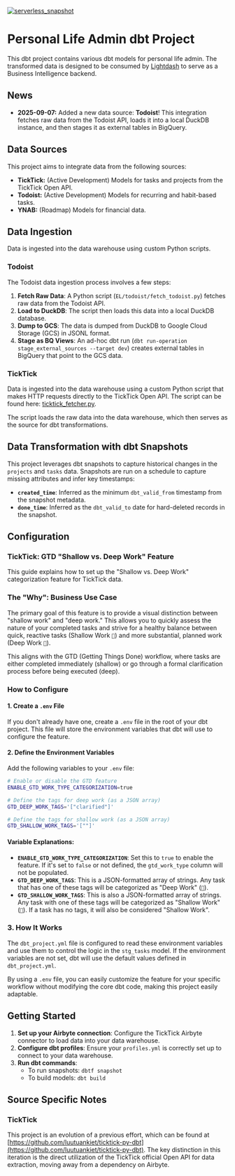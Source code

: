 [![serverless_snapshot](https://github.com/luutuankiet/ticktick_dbt/actions/workflows/serverless_snapshot.yml/badge.svg)](https://github.com/luutuankiet/ticktick_dbt/actions/workflows/serverless_snapshot.yml)
# Personal Life Admin dbt Project

This dbt project contains various dbt models for personal life admin. The transformed data is designed to be consumed by [Lightdash](https://www.lightdash.com/) to serve as a Business Intelligence backend.

## News

*   **2025-09-07:** Added a new data source: **Todoist**! This integration fetches raw data from the Todoist API, loads it into a local DuckDB instance, and then stages it as external tables in BigQuery.

## Data Sources

This project aims to integrate data from the following sources:

*   **TickTick:** (Active Development) Models for tasks and projects from the TickTick Open API.
*   **Todoist:** (Active Development) Models for recurring and habit-based tasks.
*   **YNAB:** (Roadmap) Models for financial data.

## Data Ingestion

Data is ingested into the data warehouse using custom Python scripts.

### Todoist

The Todoist data ingestion process involves a few steps:

1.  **Fetch Raw Data**: A Python script (`EL/todoist/fetch_todoist.py`) fetches raw data from the Todoist API.
2.  **Load to DuckDB**: The script then loads this data into a local DuckDB database.
3.  **Dump to GCS**: The data is dumped from DuckDB to Google Cloud Storage (GCS) in JSONL format.
4.  **Stage as BQ Views**: An ad-hoc dbt run (`dbt run-operation stage_external_sources --target dev`) creates external tables in BigQuery that point to the GCS data.

### TickTick

Data is ingested into the data warehouse using a custom Python script that makes HTTP requests directly to the TickTick Open API. The script can be found here: [ticktick_fetcher.py](https://github.com/luutuankiet/life_admin_dbt/blob/incremental_run_gha/ticktick_fetcher.py).

The script loads the raw data into the data warehouse, which then serves as the source for dbt transformations.

## Data Transformation with dbt Snapshots

This project leverages dbt snapshots to capture historical changes in the `projects` and `tasks` data. Snapshots are run on a schedule to capture missing attributes and infer key timestamps:

*   **`created_time`**: Inferred as the minimum `dbt_valid_from` timestamp from the snapshot metadata.
*   **`done_time`**: Inferred as the `dbt_valid_to` date for hard-deleted records in the snapshot.

## Configuration

### TickTick: GTD "Shallow vs. Deep Work" Feature

This guide explains how to set up the "Shallow vs. Deep Work" categorization feature for TickTick data.

### The "Why": Business Use Case

The primary goal of this feature is to provide a visual distinction between "shallow work" and "deep work." This allows you to quickly assess the nature of your completed tasks and strive for a healthy balance between quick, reactive tasks (Shallow Work `🧃`) and more substantial, planned work (Deep Work `🥩`).

This aligns with the GTD (Getting Things Done) workflow, where tasks are either completed immediately (shallow) or go through a formal clarification process before being executed (deep).

### How to Configure

#### 1. Create a `.env` File

If you don't already have one, create a `.env` file in the root of your dbt project. This file will store the environment variables that dbt will use to configure the feature.

#### 2. Define the Environment Variables

Add the following variables to your `.env` file:

```bash
# Enable or disable the GTD feature
ENABLE_GTD_WORK_TYPE_CATEGORIZATION=true

# Define the tags for deep work (as a JSON array)
GTD_DEEP_WORK_TAGS='["clarified"]'

# Define the tags for shallow work (as a JSON array)
GTD_SHALLOW_WORK_TAGS='[""]'
```

#### Variable Explanations:

*   **`ENABLE_GTD_WORK_TYPE_CATEGORIZATION`**: Set this to `true` to enable the feature. If it's set to `false` or not defined, the `gtd_work_type` column will not be populated.
*   **`GTD_DEEP_WORK_TAGS`**: This is a JSON-formatted array of strings. Any task that has one of these tags will be categorized as "Deep Work" (`🥩`).
*   **`GTD_SHALLOW_WORK_TAGS`**: This is also a JSON-formatted array of strings. Any task with one of these tags will be categorized as "Shallow Work" (`🧃`). If a task has no tags, it will also be considered "Shallow Work".

### 3. How It Works

The `dbt_project.yml` file is configured to read these environment variables and use them to control the logic in the `stg_tasks` model. If the environment variables are not set, dbt will use the default values defined in `dbt_project.yml`.

By using a `.env` file, you can easily customize the feature for your specific workflow without modifying the core dbt code, making this project easily adaptable.

## Getting Started

1.  **Set up your Airbyte connection**: Configure the TickTick Airbyte connector to load data into your data warehouse.
2.  **Configure dbt profiles**: Ensure your `profiles.yml` is correctly set up to connect to your data warehouse.
3.  **Run dbt commands**:
    *   To run snapshots: `dbtf snapshot`
    *   To build models: `dbt build`

## Source Specific Notes

### TickTick

This project is an evolution of a previous effort, which can be found at [https://github.com/luutuankiet/ticktick-py-dbt](https://github.com/luutuankiet/ticktick-py-dbt). The key distinction in this iteration is the direct utilization of the TickTick official Open API for data extraction, moving away from a dependency on Airbyte.